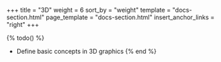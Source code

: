 +++
title = "3D"
weight = 6
sort_by = "weight"
template = "docs-section.html"
page_template = "docs-section.html"
insert_anchor_links = "right"
+++

{% todo() %}

* Define basic concepts in 3D graphics
{% end %}
